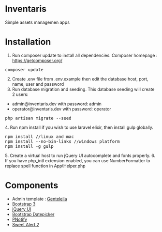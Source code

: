 # Inventaris
Simple assets managemen apps 

# Installation
1. Run composer update to install all dependencies. Composer homepage : https://getcomposer.org/
<pre>composer update</pre>
2. Create .env file from .env.example then edit the database host, port, name, user and password
3. Run database migration and seeding. This database seeding will create 2 users:
<ul><li>admin@inventaris.dev with password: admin</li><li>operator@inventaris.dev with password: operator</li></ul>
<pre>php artisan migrate --seed</pre>
4. Run npm install if you wish to use laravel elixir, then install gulp globally.
<pre>npm install //linux and mac<br>npm install --no-bin-links //windows platform<br>npm install -g gulp</pre>
5. Create a virtual host to run jQuery UI autocomplete and fonts properly.
6. If you have php_intl extension enabled, you can use NumberFormatter to replace spell function in App\Helper.php

# Components
<ul>
<li>Admin template : <a href="https://colorlib.com/wp/free-bootstrap-admin-dashboard-templates/">Gentelella</a></li>
<li><a href="http://getbootstrap.com/">Bootstrap 3</a></li>
<li><a href="https://jqueryui.com/">jQuery UI</a></li>
<li><a href="https://github.com/eternicode/bootstrap-datepicker">Bootstrap Datepicker</a></li>
<li><a href="https://sciactive.com/pnotify/">PNotify</a></li>
<li><a href="http://limonte.github.io/sweetalert2/">Sweet Alert 2</a></li>
</ul>
